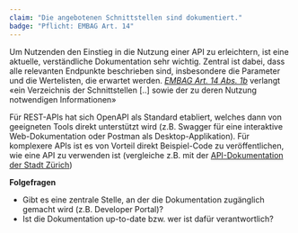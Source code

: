 ```yaml
---
claim: "Die angebotenen Schnittstellen sind dokumentiert."
badge: "Pflicht: EMBAG Art. 14"
---
```


Um Nutzenden den Einstieg in die Nutzung einer API zu erleichtern, ist eine aktuelle, verständliche Dokumentation sehr wichtig. Zentral ist dabei, dass alle relevanten Endpunkte beschrieben sind, insbesondere die Parameter und die Wertelisten, die erwartet werden.
_[EMBAG Art. 14 Abs. 1b](https://www.fedlex.admin.ch/eli/fga/2023/787/de#art_14)_ verlangt «ein Verzeichnis der Schnittstellen [..] sowie der zu deren Nutzung notwendigen Informationen»

Für REST-APIs hat sich OpenAPI als Standard etabliert, welches dann von geeigneten Tools direkt unterstützt wird (z.B. Swagger für eine interaktive Web-Dokumentation oder Postman als Desktop-Applikation). Für komplexere APIs ist es von Vorteil direkt Beispiel-Code zu veröffentlichen, wie eine API zu verwenden ist (vergleiche z.B. mit der [API-Dokumentation der Stadt Zürich](https://opendatazurich.github.io/#verf%C3%BCgbare-schnittstellenapis))

**Folgefragen**

* Gibt es eine zentrale Stelle, an der die Dokumentation zugänglich gemacht wird (z.B. Developer Portal)?
* Ist die Dokumentation up-to-date bzw. wer ist dafür verantwortlich?
